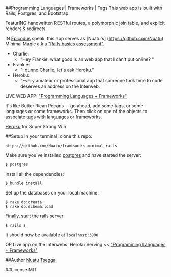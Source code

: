 ##Programming Languages | Frameworks | Tags
This web app is built with Rails, Postgres, and Bootstrap.

FeaturING handwritten RESTful routes, a polymorphic join table, and explicit renders & redirects.

IN [Epicodus](http://www.epicodus.com/) speak, this app serves as [Nuatu's] (https://github.com/Nuatu) Minimal Magic a.k.a ["Rails basics assessment"](http://www.learnhowtoprogram.com/lessons/rails-basics-assessment).
<ul>
<li>Charlie:
<ul>
<li>"Hey Frankie, what good is an web app that I can't put online? "
</ul>

<li>Frankie:
<ul>
<li>"I dunno Charlie, let's ask Heroku."
</ul>

<li>Heroku:
<ul>
<li>"Every amateur or professional app that someone took time to code deserves an address on the Interweb.
</ul>

</ul>

LIVE WEB APP: ["Programming Languages + Frameworks"](http://languages-tags-frameworks.herokuapp.com/#)

It's like Butter Rican Pecans -- go ahead, add some tags, or some languages or some frameworks. Then click on one of the objects to associate tags with languages or frameworks.

[Heroku](https://www.heroku.com) for Super Strong Win


##Setup
In your terminal, clone this repo:

```console
https://github.com/Nuatu/frameworks_minimal_rails
```

Make sure you've installed [postgres](http://www.postgresql.org/download/) and have started the server:

```console
$ postgres
```

Install all the dependencies:

```console
$ bundle install
```

Set up the databases on your local machine:

```console
$ rake db:create
$ rake db:schema:load
```

Finally, start the rails server:

```console
$ rails s
```
It should now be available at `localhost:3000`

OR Live app on the Interwebs: Heroku Serving << ["Programming Languages + Frameworks"](http://languages-tags-frameworks.herokuapp.com/#)

##Author
[Nuatu Tseggai](http://www.linkedin.com/in/nuatu)

##License
MIT
